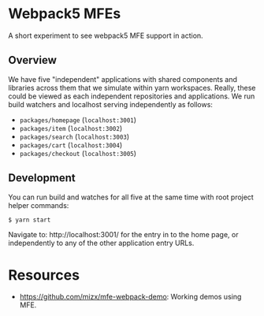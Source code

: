 Webpack5 MFEs
=============

A short experiment to see webpack5 MFE support in action.

## Overview

We have five "independent" applications with shared components and libraries across them that we simulate within yarn workspaces. Really, these could be viewed as each independent repositories and applications. We run build watchers and localhost serving independently as follows:

- `packages/homepage` (`localhost:3001`)
- `packages/item` (`localhost:3002`)
- `packages/search` (`localhost:3003`)
- `packages/cart` (`localhost:3004`)
- `packages/checkout` (`localhost:3005`)

## Development

You can run build and watches for all five at the same time with root project helper commands:

```sh
$ yarn start
```

Navigate to: http://localhost:3001/ for the entry in to the home page, or independently to any of the other application entry URLs.

# Resources

- https://github.com/mizx/mfe-webpack-demo: Working demos using MFE.
